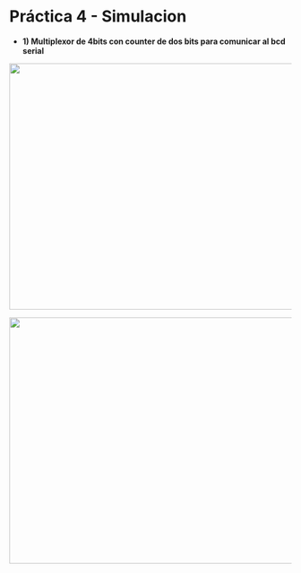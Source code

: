 # Práctica 4 - Simulacion

- **1) Multiplexor de 4bits con counter de dos bits para comunicar al bcd serial** 
<p align="center">
  <img src="https://github.com/EdisonAltamirano/Advanced-Digital-Systems-Laboratory/blob/master/Practica_4_simulacion/docs/Mux4to1_countertwobits.png" width="600" height="440" align="center"/>
</p>
<p align="center">
  <img src="https://github.com/EdisonAltamirano/Advanced-Digital-Systems-Laboratory/blob/master/Practica_4_simulacion/docs/Multiplexer4to1%2BCounter2bits.png" width="600" height="440" align="center"/>

</p>
